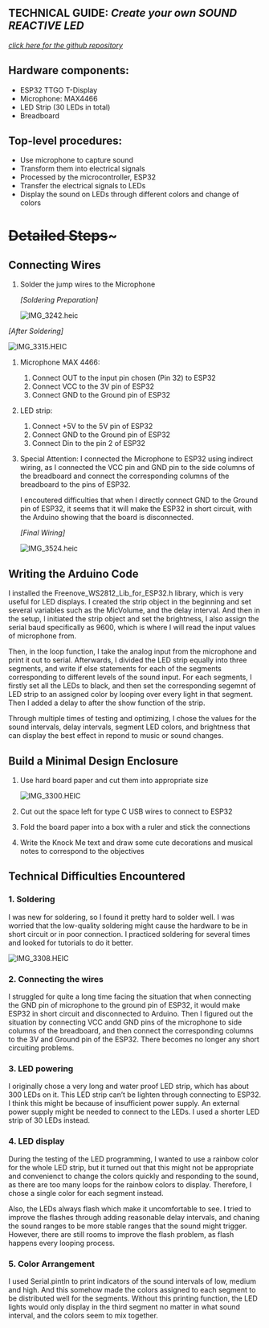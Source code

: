 ## TECHNICAL GUIDE: ***Create your own SOUND REACTIVE LED***

*[click here for the github repository](https://github.com/Amandaaa00/Watching_the_Sound)*

## Hardware components:

- ESP32 TTGO T-Display
- Microphone: MAX4466
- LED Strip (30 LEDs in total)
- Breadboard

## Top-level procedures:

- Use microphone to capture sound
- Transform them into electrical signals
- Processed by the microcontroller, ESP32
- Transfer the electrical signals to LEDs
- Display the sound on LEDs through different colors and change of colors

# ~~Detailed Steps~~~

## Connecting Wires

1. Solder the jump wires to the Microphone
    
    *[Soldering Preparation]*
    
    ![IMG_3242.heic](https://s3-us-west-2.amazonaws.com/secure.notion-static.com/e74c7aa2-b07d-477a-9aa8-9ea88060c0bb/IMG_3242.heic)
    

*[After Soldering]*

![IMG_3315.HEIC](https://s3-us-west-2.amazonaws.com/secure.notion-static.com/af72b39f-9c83-486f-b920-d8b4b353910d/IMG_3315.heic)

1. Microphone MAX 4466:
    1. Connect OUT to the input pin chosen (Pin 32) to ESP32
    2. Connect VCC to the 3V pin of ESP32
    3. Connect GND to the Ground pin of ESP32
2. LED strip: 
    1. Connect +5V to the 5V pin of ESP32
    2. Connect GND to the Ground pin of ESP32
    3. Connect Din to the pin 2 of ESP32
3. Special Attention:
I connected the Microphone to ESP32 using indirect wiring, as I connected the VCC pin and GND pin to the side columns of the breadboard and connect the corresponding columns of the breadboard to the pins of ESP32. 
    
    I encoutered difficulties that when I directly connect GND to the Ground pin of ESP32, it seems that it will make the ESP32 in short circuit, with the Arduino showing that the board is disconnected.
    
    *[Final Wiring]*
    
    ![IMG_3524.heic](https://s3-us-west-2.amazonaws.com/secure.notion-static.com/eea89310-3660-4b51-818d-48cce42a4126/IMG_3524.heic)
    

## Writing the Arduino Code

I installed the Freenove_WS2812_Lib_for_ESP32.h library, which is very useful for LED displays. I created the strip object in the beginning and set several variables such as the MicVolume, and the delay interval. And then in the setup, I initiated the strip object and set the brightness, I also assign the serial baud specifically as 9600, which is where I will read the input values of microphone from.

Then, in the loop function, I take the analog input from the microphone and print it out to serial. Afterwards, I divided the LED strip equally into three segments, and write if else statements for each of the segments corresponding to different levels of the sound input. For each segments, I firstly set all the LEDs to black, and then set the corresponding segemnt of LED strip to an assigned color by looping over every light in that segment. Then I added a delay to after the show function of the strip.

Through multiple times of testing and optimizing, I chose the values for the sound intervals, delay intervals, segment LED colors, and brightness that can display the best effect in repond to music or sound changes.

## Build a Minimal Design Enclosure

1. Use hard board paper and cut them into appropriate size
    
    ![IMG_3300.HEIC](https://s3-us-west-2.amazonaws.com/secure.notion-static.com/d0393e84-690c-4f0c-8e83-cfc393fdd55d/IMG_3300.heic)
    
2. Cut out the space left for type C USB wires to connect to ESP32
3. Fold the board paper into a box with a ruler and stick the connections
4. Write the Knock Me text and draw some cute decorations and musical notes to correspond to the objectives

## Technical Difficulties Encountered

### 1. Soldering

I was new for soldering, so I found it pretty hard to solder well. I was worried that the low-quality soldering might cause the hardware to be in short circuit or in poor connection. I practiced soldering for several times and looked for tutorials to do it better.

![IMG_3308.HEIC](https://s3-us-west-2.amazonaws.com/secure.notion-static.com/d1d43e30-0552-4df9-b819-915c00676a96/IMG_3308.heic)

### 2. Connecting the wires

I struggled for quite a long time facing the situation that when connecting the GND pin of microphone to the ground pin of ESP32, it would make ESP32 in short circuit and disconnected to Arduino. Then I figured out the situation by connecting VCC andd GND pins of the microphone to side columns of the breadboard, and then connect the corresponding columns to the 3V and Ground pin of the ESP32. There becomes no longer any short circuiting problems.

### 3. LED powering

I originally chose a very long and water proof LED strip, which has about 300 LEDs on it. This LED strip can’t be lighten through connecting to ESP32. I think this might be because of insufficient power supply. An external power supply might be needed to connect to the LEDs. I used a shorter LED strip of 30 LEDs instead.

### 4. LED display

During the testing of the LED programming, I wanted to use a rainbow color for the whole LED strip, but it turned out that this might not be appropriate and convenienct to change the colors quickly and responding to the sound, as there are too many loops for the rainbow colors to display. Therefore, I chose a single color for each segment instead.

Also, the LEDs always flash which make it uncomfortable to see. I tried to improve the flashes through adding reasonable delay intervals, and chaning the sound ranges to be more stable ranges that the sound might trigger. However, there are still rooms to improve the flash problem, as flash happens every looping process.

### 5. Color Arrangement

I used Serial.pintln to print indicators of the sound intervals of low, medium and high. And this somehow made the colors assigned to each segment to be distributed well for the segments. Without this printing function, the LED lights would only display in the third segment no matter in what sound interval, and the colors seem to mix together.
